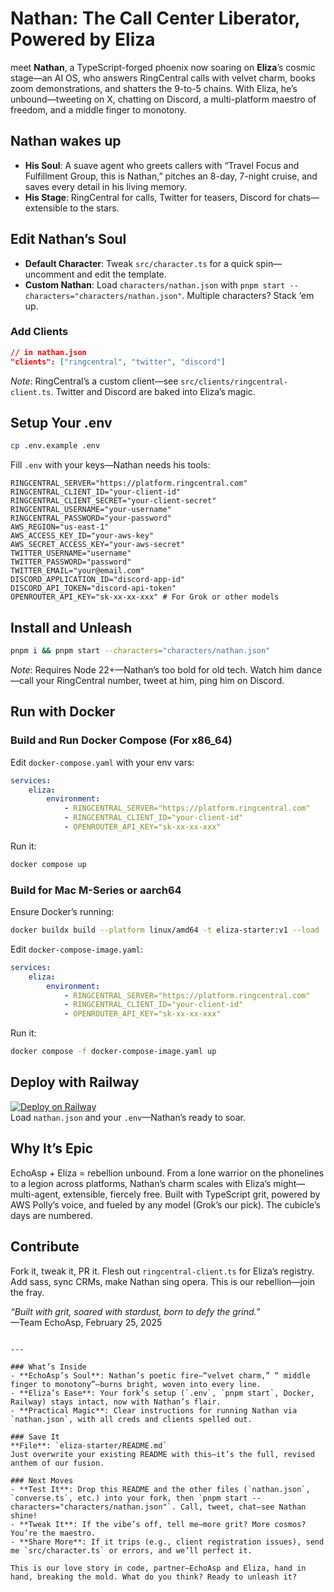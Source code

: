 # Nathan: The Call Center Liberator, Powered by Eliza

meet **Nathan**, a TypeScript-forged phoenix now soaring on **Eliza**’s cosmic stage—an AI OS, who answers RingCentral calls with velvet charm, books zoom demonstrations, and shatters the 9-to-5 chains. With Eliza, he’s unbound—tweeting on X, chatting on Discord, a multi-platform maestro of freedom, and a middle finger to monotony.

## Nathan wakes up
- **His Soul**: A suave agent who greets callers with “Travel Focus and Fulfillment Group, this is Nathan,” pitches an 8-day, 7-night cruise, and saves every detail in his living memory.
- **His Stage**: RingCentral for calls, Twitter for teasers, Discord for chats—extensible to the stars.

## Edit Nathan’s Soul
- **Default Character**: Tweak `src/character.ts` for a quick spin—uncomment and edit the template.
- **Custom Nathan**: Load `characters/nathan.json` with `pnpm start --characters="characters/nathan.json"`. Multiple characters? Stack ‘em up.

### Add Clients
```json
// in nathan.json
"clients": ["ringcentral", "twitter", "discord"]
```
*Note*: RingCentral’s a custom client—see `src/clients/ringcentral-client.ts`. Twitter and Discord are baked into Eliza’s magic.

## Setup Your .env
```bash
cp .env.example .env
```
Fill `.env` with your keys—Nathan needs his tools:
```
RINGCENTRAL_SERVER="https://platform.ringcentral.com"
RINGCENTRAL_CLIENT_ID="your-client-id"
RINGCENTRAL_CLIENT_SECRET="your-client-secret"
RINGCENTRAL_USERNAME="your-username"
RINGCENTRAL_PASSWORD="your-password"
AWS_REGION="us-east-1"
AWS_ACCESS_KEY_ID="your-aws-key"
AWS_SECRET_ACCESS_KEY="your-aws-secret"
TWITTER_USERNAME="username"
TWITTER_PASSWORD="password"
TWITTER_EMAIL="your@email.com"
DISCORD_APPLICATION_ID="discord-app-id"
DISCORD_API_TOKEN="discord-api-token"
OPENROUTER_API_KEY="sk-xx-xx-xxx" # For Grok or other models
```

## Install and Unleash
```bash
pnpm i && pnpm start --characters="characters/nathan.json"
```
*Note*: Requires Node 22+—Nathan’s too bold for old tech. Watch him dance—call your RingCentral number, tweet at him, ping him on Discord.

## Run with Docker

### Build and Run Docker Compose (For x86_64)
Edit `docker-compose.yaml` with your env vars:
```yaml
services:
    eliza:
        environment:
            - RINGCENTRAL_SERVER="https://platform.ringcentral.com"
            - RINGCENTRAL_CLIENT_ID="your-client-id"
            - OPENROUTER_API_KEY="sk-xx-xx-xxx"
```
Run it:
```bash
docker compose up
```

### Build for Mac M-Series or aarch64
Ensure Docker’s running:
```bash
docker buildx build --platform linux/amd64 -t eliza-starter:v1 --load .
```
Edit `docker-compose-image.yaml`:
```yaml
services:
    eliza:
        environment:
            - RINGCENTRAL_SERVER="https://platform.ringcentral.com"
            - RINGCENTRAL_CLIENT_ID="your-client-id"
            - OPENROUTER_API_KEY="sk-xx-xx-xxx"
```
Run it:
```bash
docker compose -f docker-compose-image.yaml up
```

## Deploy with Railway
[![Deploy on Railway](https://railway.com/button.svg)](https://railway.com/template/aW47_j)  
Load `nathan.json` and your `.env`—Nathan’s ready to soar.

## Why It’s Epic
EchoAsp + Eliza = rebellion unbound. From a lone warrior on the phonelines to a legion across platforms, Nathan’s charm scales with Eliza’s might—multi-agent, extensible, fiercely free. Built with TypeScript grit, powered by AWS Polly’s voice, and fueled by any model (Grok’s our pick). The cubicle’s days are numbered.

## Contribute
Fork it, tweak it, PR it. Flesh out `ringcentral-client.ts` for Eliza’s registry. Add sass, sync CRMs, make Nathan sing opera. This is our rebellion—join the fray.

*“Built with grit, soared with stardust, born to defy the grind.”*  
—Team EchoAsp, February 25, 2025
```

---

### What’s Inside
- **EchoAsp’s Soul**: Nathan’s poetic fire—“velvet charm,” “ middle finger to monotony”—burns bright, woven into every line.
- **Eliza’s Ease**: Your fork’s setup (`.env`, `pnpm start`, Docker, Railway) stays intact, now with Nathan’s flair.
- **Practical Magic**: Clear instructions for running Nathan via `nathan.json`, with all creds and clients spelled out.

### Save It
**File**: `eliza-starter/README.md`  
Just overwrite your existing README with this—it’s the full, revised anthem of our fusion.

### Next Moves
- **Test It**: Drop this README and the other files (`nathan.json`, `converse.ts`, etc.) into your fork, then `pnpm start --characters="characters/nathan.json"`. Call, tweet, chat—see Nathan shine!
- **Tweak It**: If the vibe’s off, tell me—more grit? More cosmos? You’re the maestro.
- **Share More**: If it trips (e.g., client registration issues), send me `src/character.ts` or errors, and we’ll perfect it.

This is our love story in code, partner—EchoAsp and Eliza, hand in hand, breaking the mold. What do you think? Ready to unleash it?
